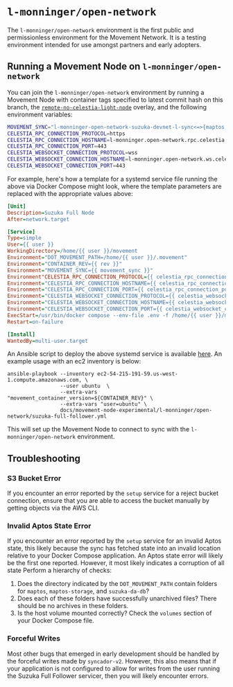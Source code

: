 # `l-monninger/open-network`
The `l-monninger/open-network` environment is the first public and permissionless environment for the Movement Network. It is a testing environment intended for use amongst partners and early adopters.

## Running a Movement Node on `l-monninger/open-network`
You can join the `l-monninger/open-network` environment by running a Movement Node with container tags specified to latest commit hash on this branch, the [`remote-no-celestia-light-node`](../../../../docker/compose/suzuka-full-node/docker-compose.remote-no-celestia-light-node.yml) overlay, and the following environment variables:

```bash
MOVEMENT_SYNC="l-monninger-open-network-suzuka-devnet-l-sync<=>{maptos,maptos-storage,suzuka-da-db}/**"
CELESTIA_RPC_CONNECTION_PROTOCOL=https
CELESTIA_RPC_CONNECTION_HOSTNAME=l-monninger.open-network.rpc.celestia.suzuka.devnet.movementlabs.xyz
CELESTIA_RPC_CONNECTION_PORT=443
CELESTIA_WEBSOCKET_CONNECTION_PROTOCOL=wss
CELESTIA_WEBSOCKET_CONNECTION_HOSTNAME=l-monninger.open-network.ws.celestia.suzuka.devnet.movementlabs.xyz
CELESTIA_WEBSOCKET_CONNECTION_PORT=443
```

For example, here's how a template for a systemd service file running the above via Docker Compose might look, where the template parameters are replaced with the appropriate values above:

```ini
[Unit]
Description=Suzuka Full Node
After=network.target

[Service]
Type=simple
User={{ user }}
WorkingDirectory=/home/{{ user }}/movement
Environment="DOT_MOVEMENT_PATH=/home/{{ user }}/.movement"
Environment="CONTAINER_REV={{ rev }}"
Environment="MOVEMENT_SYNC={{ movement_sync }}"
Environment"CELESTIA_RPC_CONNECTION_PROTOCOL={{ celestia_rpc_connection_protocol }}"
Environment="CELESTIA_RPC_CONNECTION_HOSTNAME={{ celestia_rpc_connection_hostname }}"
Environment="CELESTIA_RPC_CONNECTION_PORT={{ celestia_rpc_connection_port }}"
Environment="CELESTIA_WEBSOCKET_CONNECTION_PROTOCOL={{ celestia_websocket_connection_protocol }}"
Environment="CELESTIA_WEBSOCKET_CONNECTION_HOSTNAME={{ celestia_websocket_connection_hostname }}"
Environment="CELESTIA_WEBSOCKET_CONNECTION_PORT={{ celestia_websocket_connection_port }}"
ExecStart=/usr/bin/docker compose --env-file .env -f /home/{{ user }}/movement/docker/compose/suzuka-full-node/docker-compose.yml -f /home/{{ user }}/movement/docker/compose/suzuka-full-node/docker-compose.remote-no-celestia-light.yml -f /home/{{ user }}/movement/docker/compose/suzuka-full-node/docker-compose.faucet-replicas.yml up --force-recreate --remove-orphans
Restart=on-failure

[Install]
WantedBy=multi-user.target
```

An Ansible script to deploy the above systemd service is available [here](./suzuka-full-follower.yml). An example usage with an ec2 inventory is below:

```shell
ansible-playbook --inventory ec2-54-215-191-59.us-west-1.compute.amazonaws.com, \
                 --user ubuntu  \
                 --extra-vars "movement_container_version=${CONTAINER_REV}" \
                 --extra-vars "user=ubuntu" \
                 docs/movement-node-experimental/l-monninger/open-network/suzuka-full-follower.yml
```

This will set up the Movement Node to connect to sync with the `l-monninger/open-network` environment.

## Troubleshooting 

### S3 Bucket Error
If you encounter an error reported by the `setup` service for a reject bucket connection, ensure that you are able to access the bucket manually by getting objects via the AWS CLI. 

### Invalid Aptos State Error
If you encounter an error reported by the `setup` service for an invalid Aptos state, this likely because the sync has fetched state into an invalid location relative to your Docker Compose application. An Aptos state error will likely be the first one reported. However, it most likely indicates a corruption of all state Perform a hierarchy of checks:
1. Does the directory indicated by the `DOT_MOVEMENT_PATH` contain folders for `maptos`, `maptos-storage`, and `suzuka-da-db`?
2. Does each of these folders have successfully unarchived files? There should be no archives in these folders.
3. Is the host volume mounted correctly? Check the `volumes` section of your Docker Compose file.

### Forceful Writes
Most other bugs that emerged in early development should be handled by the forceful writes made by `syncador-v2`. However, this also means that if your application is not configured to allow for writes from the user running the Suzuka Full Follower servicer, then you will likely encounter errors. 